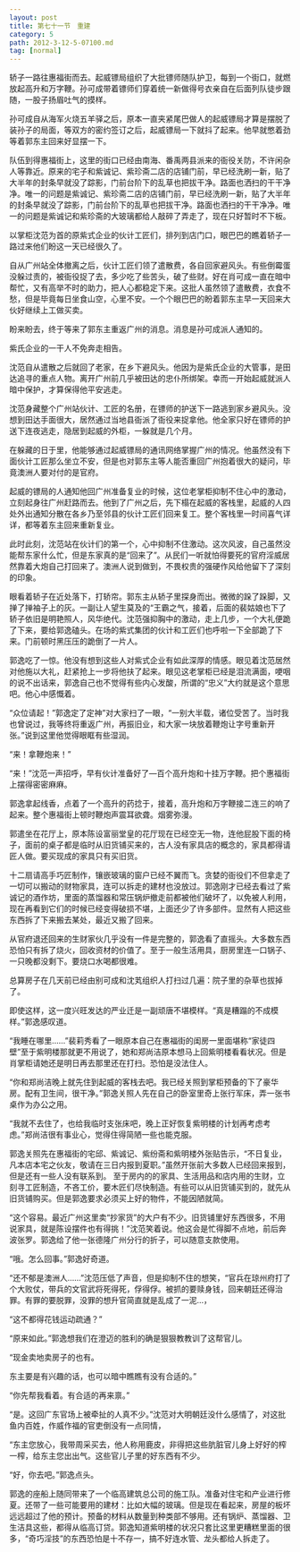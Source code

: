 ```yaml
---
layout: post
title: 第七十一节　重建
category: 5
path: 2012-3-12-5-07100.md
tag: [normal]
---
```


轿子一路往惠福街而去。起威镖局组织了大批镖师随队护卫，每到一个街口，就燃放起高升和万字鞭。孙可成带着镖师们穿着统一新做得号衣亲自在后面列队徒步跟随，一股子扬眉吐气的摸样。

孙可成自从海军火烧五羊驿之后，原本一直夹紧尾巴做人的起威镖局才算是摆脱了装孙子的局面，等双方的密约签订之后，起威镖局一下就抖了起来。他早就憋着劲等着郭东主回来好显摆一下。

队伍到得惠福街上，这里的街口已经由南海、番禹两县派来的衙役关防，不许闲杂人等靠近。原来的宅子和紫诚记、紫珍斋二店的店铺门前，早已经洗刷一新，贴了大半年的封条早就没了踪影，门前台阶下的乱草也把拔干净。路面也洒扫的干干净净。唯一的问题是紫诚记、紫珍斋二店的店铺门前，早已经洗刷一新，贴了大半年的封条早就没了踪影，门前台阶下的乱草也把拔干净。路面也洒扫的干干净净。唯一的问题是紫诚记和紫珍斋的大玻璃都给人敲碎了弄走了，现在只好暂时不下板。

以掌柜沈范为首的原紫式企业的伙计工匠们，排列到店门口，眼巴巴的瞧着轿子一路过来他们盼这一天已经很久了。

自从广州站全体撤离之后，伙计工匠们领了遣散费，各自回家避风头。有些倒霉蛋没躲过责的，被衙役捉了去，多少吃了些苦头，破了些财。好在肖可成一直在暗中帮忙，又有高举不时的助力，把人心都稳定下来。这批人虽然领了遣散费，衣食不愁，但是毕竟每日坐食山空，心里不安。一个个眼巴巴的盼着郭东主早一天回来大伙好继续上工做买卖。

盼来盼去，终于等来了郭东主重返广州的消息。消息是孙可成派人通知的。

紫氏企业的一干人不免奔走相告。

沈范自从遣散之后就回了老家，在乡下避风头。他因为是紫氏企业的大管事，是田达追寻的重点人物。离开广州前几乎被田达的忠仆所绑架。幸而一开始起威就派人暗中保护，才算保得他平安逃走。

沈范身藏整个广州站伙计、工匠的名册，在镖师的护送下一路逃到家乡避风头。没想到田达手面很大，居然通过当地县衙派了衙役来捉拿他。他全家只好在镖师的护送下连夜逃走，隐居到起威的外柜，一躲就是几个月。

在躲藏的日于里，他能够通过起威镖局的通讯网络掌握广州的情况。他虽然没有下面伙计工匠那么坐立不安，但是也对郭东主等人能否重回广州抱着很大的疑问，毕竟澳洲人要对付的是官府。

起威的镖局的人通知他回广州准备复业的时候，这位老掌柜抑制不住心中的激动，立刻起身往广州赶路而去。他到了广州之后，先下榻在起威的客栈里，起威的人四处外出通知分散在各乡乃至邻县的伙计工匠们回来复工。整个客栈里一时间喜气详详，都等着东主回来重新复业。

此时此刻，沈范站在伙计们的第一个，心中抑制不住激动。这次风波，自己虽然没能帮东家什么忙，但是东家真的是“回来了”。从民们一听就怕得要死的官府淫威居然靠着大炮自己打回来了。澳洲人说到做到，不畏权贵的强硬作风给他留下了深刻的印象。

眼看着轿子在近处落下，打轿帘。郭东主从轿子里探身而出。微微的跺了跺脚，又掸了掸袖子上的灰。一副让人望生莫及的“王霸之气，接着，后面的裴姑娘也下了轿子依旧是明艳照人，风华绝代。沈范强抑胸中的激动，走上几步，一个大礼便跪了下来，要给郭逸磕头。在场的紫式集团的伙计和工匠们也呼啦一下全部跪了下来。门前顿时黑压压的跪倒了一片人。

郭逸吃了一惊。他没有想到这些人对紫式企业有如此深厚的情感。眼见着沈范居然对他施以大礼，赶紧抢上一步将他扶了起来。眼见这老掌柜已经是泪流满面，哽咽的说不出话来，郭逸自己也不觉得有些内心发酸，所谓的“忠义”大约就是这个意思吧。他心中感慨着。

“众位请起！”郭逸定了定神”对大家扫了一眼，“一别大半载，诸位受苦了。当时我也曾说过，我等终将重返广州，再振旧业，和大家一块放着鞭炮让字号重新开张。”说到这里他觉得眼眶有些湿润。

“来！拿鞭炮来！”

“来！”沈范一声招呼，早有伙计准备好了―百个高升炮和十挂万字鞭。把个惠福街上摆得密密麻麻。

郭逸拿起线香，点着了一个高升的药捻于，接着，高升炮和万字鞭接二连三的响了起来。整个惠福街上顿时鞭炮声震耳欲聋。烟雾弥漫。

郭遣坐在花厅上，原本陈设富丽堂皇的花厅现在已经空无一物，连他屁股下面的椅子，面前的桌子都是临时从旧货铺买来的，古人没有家具店的概念的，家具都得请匠人做。要买现成的家具只有买旧货。

十二扇请高手巧匠制作，镶嵌玻璃的窗户已经不翼而飞。贪婪的衙役们不但拿走了一切可以搬动的财物家具，连可以拆走的建材也没放过。郭逸刚才已经去看过了紫诚记的酒作坊，里面的蒸馏器和常压锅炉撤走前都被他们破坏了，以免被人利用，现在再看到它们的时候已经变得破损不堪，上面还少了许多部件。显然有人把这些东西拆了下来搬去某处，最近又搬了回来。

从官府退还回来的生财家伙几乎没有一件是完整的，郭逸看了直摇头。大多数东西恐怕只有拆了烧火，回收资材的价值了。至于一般生活用具，厨房里连一口锅子、一只晚都没剩下。要烧口水喝都很难。

总算房子在几天前已经由别可成和沈芄组织人打扫过几遍：院子里的杂草也拔掉了。

即使这样，这一度兴旺发达的严业迁是一副顽唐不堪模样。“真是糟蹋的不成模样。”郭逸感叹道。

“我睡在哪里……”裴莉秀看了一眼原本自己在惠福街的闺房一里面堪称“家徒四壁”至于紫明楼那就更不用说了，她和郑尚洁原本想马上回紫明楼看看状况。但是肖掌柜请她还是明日再去那里还在打扫。恐怕是没法住人。

“你和郑尚洁晚上就先住到起威的客栈去吧。我已经关照到掌柜预备的下了豪华房。配有卫生间，很干净。”郭逸关照人先在自己的卧室里奇上张行军床，弄一张书桌作为办公之用。

“我就不去住了，也给我临时支张床吧，晚上正好恢复紫明楼的计划再考虑考虑。”郑尚洁很有事业心，觉得住得简陋一些也能克服。

郭逸关照先在惠福街的宅邱、紫诚记、紫纷斋和紫明楼外张贴告示，“不日复业，凡本店本宅之伙友，敬请在三日内报到夏职。”虽然开张前大多数人已经回来报到，但是还有一些人没有联系到。 至于房内的的家具、生活用品和店内用的生财，立刻寻工匠制造，不吝工价，要木匠们尽快制造。有些可以从旧货铺买到的，就先从旧货铺购买。但是郭逸要求必须买上好的物件，不能因陋就简。

“这个容易。最近广州这里卖“抄家货”的大户有不少。旧货铺里好东西很多，不用说家具，就是陈设摆件也有得挑！”沈范笑着说。他这会是忙得脚不点地，前后奔波张罗。郭逸给了他一张德隆广州分行的折子，可以随意支款使用。

“哦。怎么回事。”郭逸好奇道。

“还不郁是澳洲人……”沈范压低了声音，但是抑制不住的想笑，“官兵在琼州府打了个大败仗，带兵的文官武将死得死，俘得俘。被抓的要赎身钱，回来朝廷还得治罪。有罪的要脱罪，没罪的想升官简直就是乱成了一泥…，

“这不都得花钱运动疏通？”

“原来如此。”郭逸想我们在澄迈的胜利的确是狠狠教教训了这帮官儿。

“现金卖地卖房子的也有。

东主要是有兴趣的话，也可以暗中瞧瞧有没有合适的。”

“你先帮我看着。有合适的再来禀。”

“是。这回广东官场上被牵扯的人真不少。”沈范对大明朝廷没什么感情了，对这批鱼内百姓，作威作福的官吏倒没有一点同情，

“东主您放心，我带周采买去，他人称用鹿皮，非得把这些肮脏官儿身上好好的榨一榨，给东主您出出气。这些官儿子里的好东西有不少。

“好，你去吧。”郭逸点头。

郭逸的座船上随同带来了一个临高建筑总公司的施工队。准备对住宅和产业进行修夏。还带了一些可能要用的建材：比如大幅的玻璃。但是现在看起来，房屋的板坏远远超过了他的预计。预备的材料从数量到种类部不够用。还有锅炉、蒸馏器、卫生洁具这些，都得从临高订贷。郭逸知道紫明楼的状况只套比这里更糟糕里面的很多，“奇巧淫技”的东西恐怕是十不存一，搞不好连水管、龙头都给人拆走了。